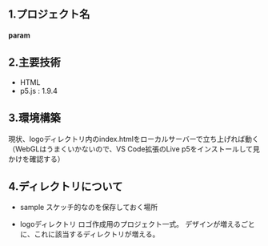 ## 1.プロジェクト名

#### param

## 2.主要技術
- HTML
- p5.js : 1.9.4

## 3.環境構築
現状、logoディレクトリ内のindex.htmlをローカルサーバーで立ち上げれば動く（WebGLはうまくいかないので、VS Code拡張のLive p5をインストールして見かけを確認する）


## 4.ディレクトリについて
- sample
スケッチ的なのを保存しておく場所

- logoディレクトリ
ロゴ作成用のプロジェクト一式。
デザインが増えるごとに、これに該当するディレクトリが増える。